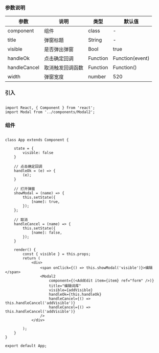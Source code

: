 
### 参数说明

| 参数 | 说明 | 类型 | 默认值 |
| ------ | ------ | ------ | ------ |
| component | 组件 | class | - |
| title | 弹窗标题 | String | - |
| visible | 是否弹出弹窗 | Bool | true |
| handleOk | 点击确定回调 | Function | Function(event) |
| handleCancel | 取消触发回调函数 | Function | Function() |
| width | 弹窗宽度 | number | 520 |

### 引入

```

import React, { Component } from 'react';
import Modal from '../components/Modal2';

```

### 组件

```

class App extends Component {

    state = {
        visible: false
    }

    // 点击确定回调
    handleOk = (e) => {
        (e);
    }

    // 打开弹窗
    showModal = (name) => {
        this.setState({
            [name]: true,
        });
    };

    // 取消
    handleCancel = (name) => {
        this.setState({
            [name]: false,
        });
    }

    render() {
        const { visible } = this.props;
        return (
            <div>
                <span onClick={() => this.showModal('visible')}>编辑</span>
                <Modal2
                    component={(<AddEdit item={item} ref="form" />)}
                    title="编辑词库"
                    visible={addVisible}
                    handleOk={this.handleOk}
                    handleCancel={() => this.handleCancel('addVisible')}
                    handleCancel={() => this.handleCancel('addVisible')}
                />
            </div>
            
        );
    }
}

export default App;

```